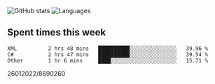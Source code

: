 ![GitHub stats](https://github-readme-stats.vercel.app/api?username=emipa606&theme=github_dark&show_icons=true) 
![Languages](https://github-readme-stats.vercel.app/api/top-langs/?username=emipa606&theme=github_dark&layout=compact)

## Spent times this week
<!--START_SECTION:waka-->

```text
XML          2 hrs 48 mins   ██████████░░░░░░░░░░░░░░░   39.96 %
C#           2 hrs 47 mins   ██████████░░░░░░░░░░░░░░░   39.54 %
Other        1 hr 6 mins     ████░░░░░░░░░░░░░░░░░░░░░   15.71 %
```

<!--END_SECTION:waka-->


26012022/8690260

